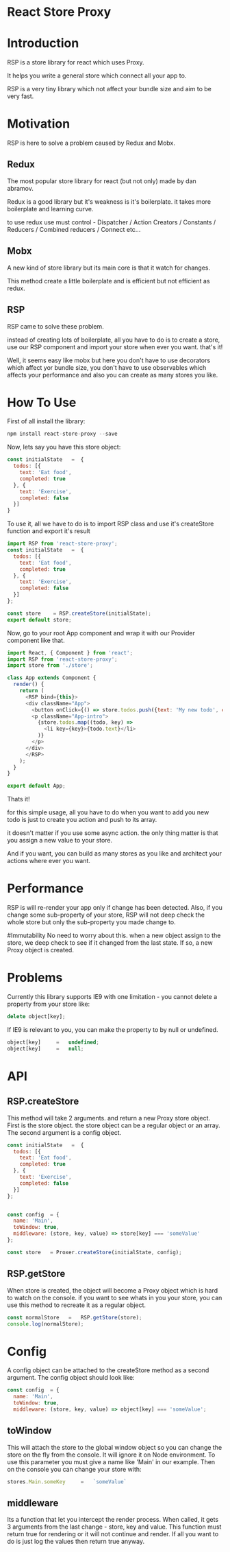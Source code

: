 # React Store Proxy

# Introduction
RSP is a store library for react which uses Proxy.

It helps you write a general store which connect all your app to.

RSP is a very tiny library which not affect your bundle size and aim to be very fast.

# Motivation
RSP is here to solve a problem caused by Redux and Mobx.

## Redux
The most popular store library for react (but not only) made by dan abramov.

Redux is a good library but it's weakness is it's boilerplate. it takes more boilerplate and learning curve.

to use redux use must control - Dispatcher / Action Creators / Constants / Reducers / Combined reducers / Connect etc...

## Mobx
A new kind of store library but its main core is that it watch for changes.

This method create a little boilerplate and is efficient but not efficient as redux.

## RSP
RSP came to solve these problem.

instead of creating lots of boilerplate, all you have to do is to create a store, use our RSP component and import your store when ever you want. that's it!

Well, it seems easy like mobx but here you don't have to use decorators which affect yor bundle size, you don't have to use observables which affects your performance and also you can create as many stores you like.

# How To Use
First of all install the library:

```javascript
npm install react-store-proxy --save
```

Now, lets say you have this store object:

```javascript
const initialState   =  {
  todos: [{
    text: 'Eat food',
    completed: true
  }, {
    text: 'Exercise',
    completed: false
  }]
}
```
To use it, all we have to do is to import RSP class and use it's createStore function and export it's result

```javascript
import RSP from 'react-store-proxy';
const initialState   =  {
  todos: [{
    text: 'Eat food',
    completed: true
  }, {
    text: 'Exercise',
    completed: false
  }]
};

const store    = RSP.createStore(initialState);
export default store;
```
Now, go to your root App component and wrap it with our Provider component like that.

```javascript
import React, { Component } from 'react';
import RSP from 'react-store-proxy';
import store from './store';

class App extends Component {
  render() {
    return (
      <RSP bind={this}>
      <div className="App">
        <button onClick={() => store.todos.push({text: 'My new todo', completed: false})}>click here</button>
        <p className="App-intro">
          {store.todos.map((todo, key) =>
            <li key={key}>{todo.text}</li>
          )}
        </p>
      </div>
      </RSP>
    );
  }
}

export default App;
```

Thats it!

for this simple usage, all you have to do when you want to add you new todo is just to create you action and push to its array.

it doesn't matter if you use some async action. the only thing matter is that you assign a new value to your store.

And if you want, you can build as many stores as you like and architect your actions where ever you want.

# Performance
RSP is will re-render your app only if change has been detected.
Also, if you change some sub-property of your store, RSP will not deep check the whole store but only the sub-property you made change to.

#Immutability
No need to worry about this. when a new object assign to the store, we deep check to see if it changed from the last state.
If so, a new Proxy object is created.

# Problems
Currently this library supports IE9 with one limitation - you cannot delete a property from your store like:

```javascript
delete object[key];
```

If IE9 is relevant to you, you can make the property to by null or undefined.

```javascript
object[key]     =   undefined;
object[key]     =   null;
```

# API
## RSP.createStore
This method will take 2 arguments. and return a new Proxy store object.
First is the store object. the store object can be a regular object or an array.
The second argument is a config object.
```javascript
const initialState   =  {
  todos: [{
    text: 'Eat food',
    completed: true
  }, {
    text: 'Exercise',
    completed: false
  }]
};


const config  = {
  name: 'Main',
  toWindow: true,
  middleware: (store, key, value) => store[key] === 'someValue'
};

const store   = Proxer.createStore(initialState, config);
```

## RSP.getStore
When store is created, the object will become a Proxy object which is hard to watch on the console.
if you want to see whats in you your store, you can use this method to recreate it as a regular object.
```javascript
const normalStore   =   RSP.getStore(store);
console.log(normalStore);
```

# Config
A config object can be attached to the createStore method as a second argument.
The config object should look like:
```javascript
const config  = {
  name: 'Main',
  toWindow: true,
  middleware: (store, key, value) => object[key] === 'someValue';
```

## toWindow
This will attach the store to the global window object so you can change the store on the fly from the console.
It will ignore it on Node environment.
To use this parameter you must give a name like 'Main' in our example.
Then on the console you can change your store with:
```javascript
stores.Main.someKey     =   `someValue`
```

## middleware
Its a function that let you intercept the render process.
When called, it gets 3 arguments from the last change - store, key and value.
This function must return true for rendering or it will not continue and render.
If all you want to do is just log the values then return true anyway.